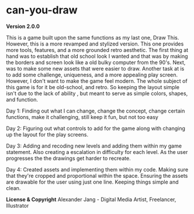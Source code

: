 # can-you-draw

**Version 2.0.0**

This is a game built upon the same functions as my last one, Draw This. However, this is a more revamped
and stylized version. This one provides more tools, features, and a more grounded retro aesthetic. The first thing at hand was to establish
that old school look I wanted and that was by making the borders and screen look like a old bulky computer from the 90's. Next, was to make some new
assets that were easier to draw. Another task at is to add some challenge, uniqueness, and a more appealing play screen. However, I don't want
to make the game feel modern. The whole subject of this game is for it be old-school, and retro. So keeping the layout simple isn't due to the lack of ability
, but meant to serve as simple colors, shapes, and function.


Day 1:
 Finding out what I can change, change the concept, change certain functions,
 make it challenging, still keep it fun, but not too easy

Day 2: Figuring out what controls to add for the game along with changing up the
layout for the play screens.

Day 3: Adding and recoding new levels and adding them within my game statement.
Also creating a escalation in difficulty for each level. As the user progresses the
the drawings get harder to recreate.

Day 4:
Created assets and implementing them within my code. Making sure that they're cropped
and proportional within the space. Ensuring the assets are drawable for the user using 
just one line. Keeping things simple and clean.









**License & Copyright**
Alexander Jang - Digital Media Artist, Freelancer, Illustrator
